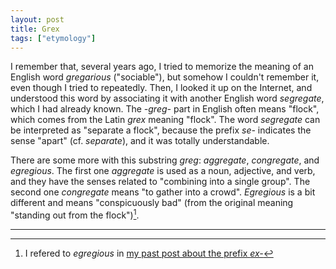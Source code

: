 ```yaml
---
layout: post
title: Grex
tags: ["etymology"]
---
```


I remember that, several years ago, I tried to memorize the meaning of an English word *gregarious* ("sociable"), but somehow I couldn't remember it, even though I tried to repeatedly.
Then, I looked it up on the Internet, and understood this word by associating it with another English word *segregate*, which I had already known.
The *-greg-* part in English often means "flock", which comes from the Latin *grex* meaning "flock".
The word *segregate* can be interpreted as "separate a flock", because the prefix *se-* indicates the sense "apart" (cf. *separate*), and it was totally understandable.

There are some more with this substring *greg*: *aggregate*, *congregate*, and *egregious*.
The first one *aggregate* is used as a noun, adjective, and verb, and they have the senses related to "combining into a single group".
The second one *congregate* means "to gather into a crowd".
*Egregious* is a bit different and means "conspicuously bad" (from the original meaning "standing out from the flock")[^past-post].

---

[^past-post]: I refered to *egregious* in [my past post about the prefix *ex-*](https://koki-yamaguchi.github.io/2021/11/12/ex.html#egregious)
